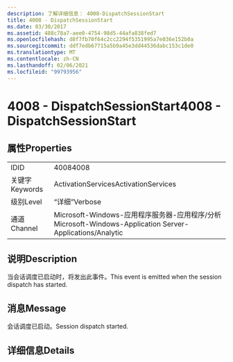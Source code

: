 ```yaml
---
description: 了解详细信息： 4008-DispatchSessionStart
title: 4008 - DispatchSessionStart
ms.date: 03/30/2017
ms.assetid: 488c78a7-aee0-4754-98d5-44afa838fed7
ms.openlocfilehash: d8f7fb70f64c2cc2294f5351995a7e036e152b0a
ms.sourcegitcommit: ddf7edb67715a5b9a45e3dd44536dabc153c1de0
ms.translationtype: MT
ms.contentlocale: zh-CN
ms.lasthandoff: 02/06/2021
ms.locfileid: "99793956"
---
```

# <a name="4008---dispatchsessionstart"></a><span data-ttu-id="03e42-103">4008 - DispatchSessionStart</span><span class="sxs-lookup"><span data-stu-id="03e42-103">4008 - DispatchSessionStart</span></span>

## <a name="properties"></a><span data-ttu-id="03e42-104">属性</span><span class="sxs-lookup"><span data-stu-id="03e42-104">Properties</span></span>  
  
|||  
|-|-|  
|<span data-ttu-id="03e42-105">ID</span><span class="sxs-lookup"><span data-stu-id="03e42-105">ID</span></span>|<span data-ttu-id="03e42-106">4008</span><span class="sxs-lookup"><span data-stu-id="03e42-106">4008</span></span>|  
|<span data-ttu-id="03e42-107">关键字</span><span class="sxs-lookup"><span data-stu-id="03e42-107">Keywords</span></span>|<span data-ttu-id="03e42-108">ActivationServices</span><span class="sxs-lookup"><span data-stu-id="03e42-108">ActivationServices</span></span>|  
|<span data-ttu-id="03e42-109">级别</span><span class="sxs-lookup"><span data-stu-id="03e42-109">Level</span></span>|<span data-ttu-id="03e42-110">“详细”</span><span class="sxs-lookup"><span data-stu-id="03e42-110">Verbose</span></span>|  
|<span data-ttu-id="03e42-111">通道</span><span class="sxs-lookup"><span data-stu-id="03e42-111">Channel</span></span>|<span data-ttu-id="03e42-112">Microsoft-Windows-应用程序服务器-应用程序/分析</span><span class="sxs-lookup"><span data-stu-id="03e42-112">Microsoft-Windows-Application Server-Applications/Analytic</span></span>|  
  
## <a name="description"></a><span data-ttu-id="03e42-113">说明</span><span class="sxs-lookup"><span data-stu-id="03e42-113">Description</span></span>  

 <span data-ttu-id="03e42-114">当会话调度已启动时，将发出此事件。</span><span class="sxs-lookup"><span data-stu-id="03e42-114">This event is emitted when the session dispatch has started.</span></span>  
  
## <a name="message"></a><span data-ttu-id="03e42-115">消息</span><span class="sxs-lookup"><span data-stu-id="03e42-115">Message</span></span>  

 <span data-ttu-id="03e42-116">会话调度已启动。</span><span class="sxs-lookup"><span data-stu-id="03e42-116">Session dispatch started.</span></span>  
  
## <a name="details"></a><span data-ttu-id="03e42-117">详细信息</span><span class="sxs-lookup"><span data-stu-id="03e42-117">Details</span></span>
